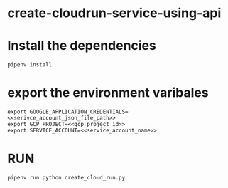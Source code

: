 # create-cloudrun-service-using-api

# Install the dependencies
```pipenv install```

# export the environment varibales

```
export GOOGLE_APPLICATION_CREDENTIALS=<<serivce_account_json_file_path>>
export GCP_PROJECT=<<gcp_project_id>>
export SERVICE_ACCOUNT=<<service_account_name>>

```

# RUN 
```
pipenv run python create_cloud_run.py

```
